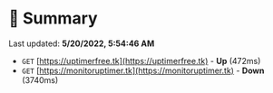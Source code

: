 # 📖 Summary
Last updated: **5/20/2022, 5:54:46 AM**

- `GET` [https://uptimerfree.tk](https://uptimerfree.tk) - **Up** (472ms)
- `GET` [https://monitoruptimer.tk](https://monitoruptimer.tk) - **Down** (3740ms)
